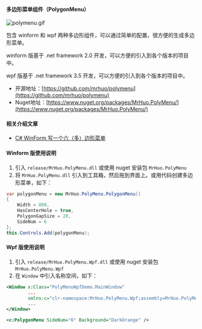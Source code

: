 #### 多边形菜单组件（PolygonMenu）

![polymenu.gif](./screeshots/polymenu.gif)

包含 winform 和 wpf 两种多边形组件，可以通过简单的配置，很方便的生成多边形菜单。

winform 版基于 .net framework 2.0 开发，可以方便的引入到各个版本的项目中。

wpf 版基于 .net framework 3.5 开发，可以方便的引入到各个版本的项目中。

- 开源地址：[https://github.com/mrhuo/polymenu](https://github.com/mrhuo/polymenu)
- Nuget地址：[https://www.nuget.org/packages/MrHuo.PolyMenu/](https://www.nuget.org/packages/MrHuo.PolyMenu/)

#### 相关介绍文章

- [C# WinForm 写一个六（多）边形菜单](https://mp.weixin.qq.com/s/bateU5gtJVABkdIyc9s8WA)

#### Winform 版使用说明

1. 引入 `release/MrHuo.PolyMenu.dll` 或使用 nuget 安装包 `MrHuo.PolyMenu`
2. 将 `MrHuo.PolyMenu.dll` 引入到工具箱，然后拖到界面上。或用代码创建多边形菜单，如下：

```csharp
var polygonMenu = new MrHuo.PolyMenu.PolygonMenu()
{
    Width = 800,
    HasCenterHole = true,
    PolygonGapSize = 20,
    SideNum = 6
};
this.Controls.Add(polygonMenu);
```
#### Wpf 版使用说明

1. 引入 `release/MrHuo.PolyMenu.Wpf.dll` 或使用 nuget 安装包 `MrHuo.PolyMenu.Wpf`
2. 在 `Window` 中引入名称空间，如下：
```xml
<Window x:Class="PolyMenuWpfDemo.MainWindow"
        ...
        xmlns:c="clr-namespace:MrHuo.PolyMenu.Wpf;assembly=MrHuo.PolyMenu.Wpf">
        ...
</Window>
```

```xml
<c:PolygonMenu SideNum="6" Background="DarkOrange" />
```


